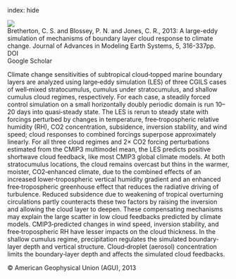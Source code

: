 index: hide

<div class="Citation">
    <div class="Citation-thumb CitationThumb-linked"  data-href="https://doi.org/10.1002/jame.20019">
      <img src="https://static.claimspace.cloud/climate-study-static/refs/thumbs/7/Bretherton_et_al_2013-thumb.png" />
    </div>

  <div class="Citation-body">
    <div class="Citation-text">Bretherton, C. S. and Blossey, P. N. and Jones, C. R., 2013: A large-eddy simulation of mechanisms of boundary layer cloud response to climate change. <span class="Article-journal">Journal of Advances in Modeling Earth Systems, </span><span class="Article-volume">5, </span>316-337pp.</div>
    <div class="Citation-links">
      <div class="CitationLink" data-href="https://doi.org/10.1002/jame.20019">
        <div class="CitationLink-icon CitationLink-Doi"></div>
        <div class="CitationLink-text">DOI</div>
      </div>
      <div class="CitationLink" data-href="https://scholar.google.com/scholar?q=10.1002/jame.20019">
        <div class="CitationLink-icon CitationLink-Scholar"></div>
        <div class="CitationLink-text">Google Scholar</div>
      </div>
    </div>
  </div>
</div>

Climate change sensitivities of subtropical cloud‐topped marine boundary layers are analyzed using large‐eddy simulation (LES) of three CGILS cases of well‐mixed stratocumulus, cumulus under stratocumulus, and shallow cumulus cloud regimes, respectively. For each case, a steadily forced control simulation on a small horizontally doubly periodic domain is run 10–20 days into quasi‐steady state. The LES is rerun to steady state with forcings perturbed by changes in temperature, free‐tropospheric relative humidity (RH), CO2 concentration, subsidence, inversion stability, and wind speed; cloud responses to combined forcings superpose approximately linearly. For all three cloud regimes and 2× CO2 forcing perturbations estimated from the CMIP3 multimodel mean, the LES predicts positive shortwave cloud feedback, like most CMIP3 global climate models. At both stratocumulus locations, the cloud remains overcast but thins in the warmer, moister, CO2‐enhanced climate, due to the combined effects of an increased lower‐tropospheric vertical humidity gradient and an enhanced free‐tropospheric greenhouse effect that reduces the radiative driving of turbulence. Reduced subsidence due to weakening of tropical overturning circulations partly counteracts these two factors by raising the inversion and allowing the cloud layer to deepen. These compensating mechanisms may explain the large scatter in low cloud feedbacks predicted by climate models. CMIP3‐predicted changes in wind speed, inversion stability, and free‐tropospheric RH have lesser impacts on the cloud thickness. In the shallow cumulus regime, precipitation regulates the simulated boundary‐layer depth and vertical structure. Cloud‐droplet (aerosol) concentration limits the boundary‐layer depth and affects the simulated cloud feedbacks.

<div class="Citation-copy">
&copy; American Geophysical Union (AGU), 2013
</div>